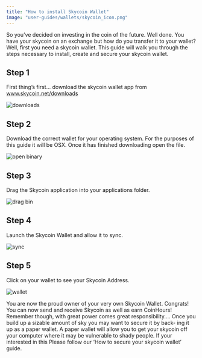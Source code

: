 ```yaml
---
title: "How to install Skycoin Wallet"
image: "user-guides/wallets/skycoin_icon.png"
---
```


So you’ve decided on investing in the coin of the future. Well done. You have
your skycoin on an exchange but how do you transfer it to your wallet? Well,
first you need a skycoin wallet. This guide will walk you through the steps
necessary to install, create and secure your skycoin wallet.

## Step 1
First thing’s first... download the skycoin wallet app from www.skycoin.net/downloads

![downloads](/user-guides/wallets/downloads.png)

## Step 2
Download the correct wallet for your operating system.
For the purposes of this guide it	will be OSX. Once it has
finished downloading open the file.

![open binary](/user-guides/wallets/open_bin.png)

## Step 3
Drag the Skycoin application into your applications folder.

![drag bin](/user-guides/wallets/drag_skycoin_app.png)

## Step 4
Launch the Skycoin Wallet and allow it to sync.

![sync](/user-guides/wallets/sync.png)

## Step 5
Click on your wallet to see your Skycoin Address.

![wallet](/user-guides/wallets/wallet2.png)

You are now the proud owner of your very own Skycoin Wallet. Congrats!
You can now send and receive Skycoin as well as earn CoinHours!
Remember though, with great power comes great responsibility....
Once you build up a sizable amount of sky you may want to secure it by back-
ing it up as a paper wallet. A paper wallet will allow you to get your skycoin off
your computer where it may be vulnerable to shady people. If your interested
in this Please follow our ‘How to secure your skycoin wallet’ guide.
